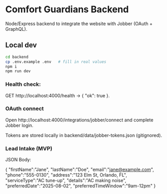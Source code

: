 # Comfort Guardians Backend

Node/Express backend to integrate the website with Jobber (OAuth + GraphQL).

## Local dev

```bash
cd backend
cp .env.example .env   # fill in real values
npm i
npm run dev
```

### Health check:

GET http://localhost:4000/health → { "ok": true }.

### OAuth connect

Open http://localhost:4000/integrations/jobber/connect and complete Jobber login.

Tokens are stored locally in backend/data/jobber-tokens.json (gitignored).

### Lead Intake (MVP)

JSON Body:

{
"firstName":"Jane",
"lastName":"Doe",
"email":"jane@example.com",
"phone":"555-0130",
"address":"123 Elm St, Orlando, FL",
"serviceType":"AC tune-up",
"details":"AC making noise",
"preferredDate":"2025-08-02",
"preferredTimeWindow":"9am-12pm"
}
